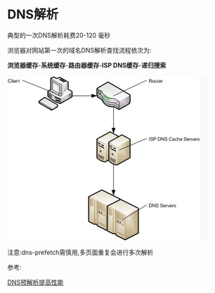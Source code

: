 # DNS解析

典型的一次DNS解析耗费20-120 毫秒

浏览器对网站第一次的域名DNS解析查找流程依次为:

**浏览器缓存**-**系统缓存**-**路由器缓存**-**ISP DNS缓存**-**递归搜索**

![DNS](../Img/dns.jpg)

注意:dns-prefetch需慎用,多页面重复会进行多次解析

参考:

[DNS预解析提高性能](http://skyhome.cn/div_css/301.html)